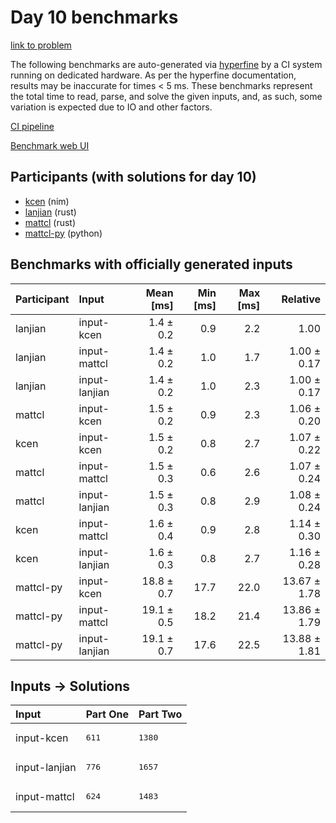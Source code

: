 # Day 10 benchmarks

[link to problem](https://adventofcode.com/2024/day/10)

The following benchmarks are auto-generated via
[hyperfine](https://github.com/sharkdp/hyperfine) by a CI system running on
dedicated hardware. As per the hyperfine documentation, results may be
inaccurate for times < 5 ms. These benchmarks represent the total time to read,
parse, and solve the given inputs, and, as such, some variation is expected due
to IO and other factors.

[CI pipeline](http://ci.papercode.net:8080/teams/main/pipelines/aoc2024)

[Benchmark web UI](https://aoc.ancalagon.black)


## Participants (with solutions for day 10)

- [kcen](https://github.com/kcen/aoc2024) (nim)
- [lanjian](https://github.com/lanjian/aoc-2024) (rust)
- [mattcl](https://github.com/mattcl/aoc2024) (rust)
- [mattcl-py](https://github.com/mattcl/aoc2024-py) (python)


## Benchmarks with officially generated inputs

| Participant | Input | Mean [ms] | Min [ms] | Max [ms] | Relative |
|:---|:---|---:|---:|---:|---:|
| lanjian | input-kcen | 1.4 ± 0.2 | 0.9 | 2.2 | 1.00 |
| lanjian | input-mattcl | 1.4 ± 0.2 | 1.0 | 1.7 | 1.00 ± 0.17 |
| lanjian | input-lanjian | 1.4 ± 0.2 | 1.0 | 2.3 | 1.00 ± 0.17 |
| mattcl | input-kcen | 1.5 ± 0.2 | 0.9 | 2.3 | 1.06 ± 0.20 |
| kcen | input-kcen | 1.5 ± 0.2 | 0.8 | 2.7 | 1.07 ± 0.22 |
| mattcl | input-mattcl | 1.5 ± 0.3 | 0.6 | 2.6 | 1.07 ± 0.24 |
| mattcl | input-lanjian | 1.5 ± 0.3 | 0.8 | 2.9 | 1.08 ± 0.24 |
| kcen | input-mattcl | 1.6 ± 0.4 | 0.9 | 2.8 | 1.14 ± 0.30 |
| kcen | input-lanjian | 1.6 ± 0.3 | 0.8 | 2.7 | 1.16 ± 0.28 |
| mattcl-py | input-kcen | 18.8 ± 0.7 | 17.7 | 22.0 | 13.67 ± 1.78 |
| mattcl-py | input-mattcl | 19.1 ± 0.5 | 18.2 | 21.4 | 13.86 ± 1.79 |
| mattcl-py | input-lanjian | 19.1 ± 0.7 | 17.6 | 22.5 | 13.88 ± 1.81 |


## Inputs -> Solutions

| Input | Part One | Part Two |
|:---|:---|:---|
|input-kcen|<pre>611</pre>|<pre>1380</pre>|
|input-lanjian|<pre>776</pre>|<pre>1657</pre>|
|input-mattcl|<pre>624</pre>|<pre>1483</pre>|